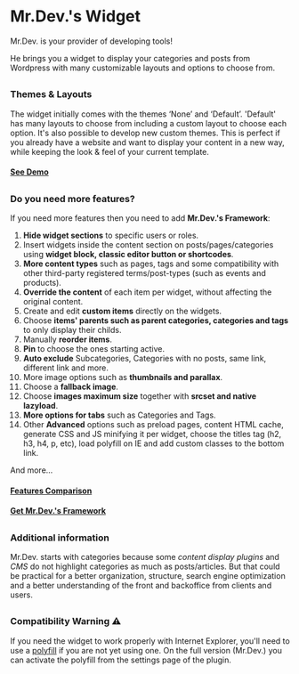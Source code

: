 # Mr.Dev.'s Widget
Mr.Dev. is your provider of developing tools!

He brings you a widget to display your categories and posts from Wordpress with many customizable layouts and options to choose from. 

##
### Themes & Layouts
The widget initially comes with the themes ‘None’ and ‘Default’.
'Default' has many layouts to choose from including a custom layout to choose each option. It's also possible to develop new custom themes. This is perfect if you already have a website and want to display your content in a new way, while keeping the look & feel of your current template.

#### [See Demo](https://marcosrego.com/en/web-en/mrwidgets-themes/)

##
### Do you need more features?
If you need more features then you need to add **Mr.Dev.'s Framework**:

1.  **Hide widget sections** to specific users or roles.
2.  Insert widgets inside the content section on posts/pages/categories using **widget block, classic editor button or shortcodes**.
3.  **More content types** such as pages, tags and some compatibility with other third-party registered terms/post-types (such as events and products).
4.  **Override the content** of each item per widget, without affecting the original content.
5.  Create and edit **custom items** directly on the widgets.
6.  Choose **items' parents such as parent categories, categories and tags** to only display their childs.
7.  Manually **reorder items**.
8.  **Pin** to choose the ones starting active.
9.  **Auto exclude** Subcategories, Categories with no posts, same link, different link and more.
10.  More image options such as **thumbnails and parallax**.
11.  Choose a **fallback image**.
12.  Choose **images maximum size** together with **srcset and native lazyload**.
13.  **More options for tabs** such as Categories and Tags.
14.  Other **Advanced** options such as preload pages, content HTML cache, generate CSS and JS minifying it per widget, choose the titles tag (h2, h3, h4, p, etc), load polyfill on IE and add custom classes to the bottom link.

And more...

#### [Features Comparison](https://marcosrego.com/en/web-en/mrplugins-features/)

#### [Get Mr.Dev.'s Framework](https://marcosrego.com/en/web-en/mrdev-en/)

##
### Additional information
Mr.Dev. starts with categories because some *content display plugins* and *CMS* do not highlight categories as much as posts/articles. But that could be practical for a better organization, structure, search engine optimization and a better understanding of the front and backoffice from clients and users.

##
### Compatibility Warning ⚠ 
If you need the widget to work properly with Internet Explorer, you'll need to use a [polyfill](https://polyfill.io/v3/) if you are not yet using one. On the full version (Mr.Dev.) you can activate the polyfill from the settings page of the plugin.
